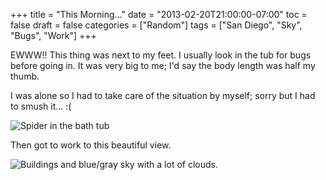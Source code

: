 +++
title = "This Morning..."
date = "2013-02-20T21:00:00-07:00"
toc = false
draft = false
categories = ["Random"]
tags = ["San Diego", "Sky", "Bugs", "Work"]
+++


<p>EWWW!! This thing was next to my feet. I usually look in the tub for bugs before going in. It was very big to me; I'd say the body length was half my thumb.</p>    
<p>I was alone so I had to take care of the situation by myself; sorry but I had to smush it... :(</p>    
<p><img alt="Spider in the bath tub" src="/images/2013/03/8542426341_bf9020ace9_b.jpg" title="Uck spider" /></p>    
<p><span>Then got to work to this beautiful view.</span></p>    
<p><img alt="Buildings and blue/gray sky with a lot of clouds." src="/images/2013/03/8542338017_67498ebe07_b.jpg" title="What a pretty view..." /></p>  